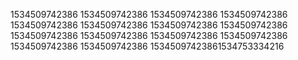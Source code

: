 1534509742386
1534509742386
1534509742386
1534509742386
1534509742386
1534509742386
1534509742386
1534509742386
1534509742386
1534509742386
1534509742386
1534509742386
1534509742386
1534509742386
15345097423861534753334216